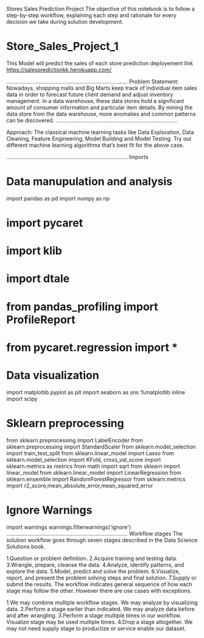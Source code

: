 
Stores Sales Prediction Project
The objective of this notebook is to follow a step-by-step workflow, explaining each step and rationale for every decision we take during solution development.
# Store_Sales_Project_1
This Model will predict the sales of each store 
prediction deployement link 
https://salespredictionkk.herokuapp.com/

...............................................................................
Problem Statement:
Nowadays, shopping malls and Big Marts keep track of individual item sales data in order to forecast future client demand and adjust inventory management. In a data warehouse, these data stores hold a significant amount of consumer information and particular item details. By mining the data store from the data warehouse, more anomalies and common patterns can be discovered.
...............................................................................

>>>>>>>>>>>>>>>>>>>>>>>>>>>>>>>>>>>>>>>>>>>>>>>>>>>>>>>>>>>>>>>>>>>>>>>>>>>>>>>
Approach: The classical machine learning tasks like Data Exploration, Data Cleaning, Feature Engineering, Model Building and Model Testing. Try out different machine learning algorithms that’s best fit for the above case.
>>>>>>>>>>>>>>>>>>>>>>>>>>>>>>>>>>>>>>>>>>>>>>>>>>>>>>>>>>>>>>>>>>>>>>>>>>>>>>>

...............................................................................
Imports 
# Data manupulation and analysis
import pandas as pd
import numpy as np
# import pycaret
# import klib
# import dtale
# from pandas_profiling import ProfileReport
# from pycaret.regression import *

# Data visualization 
import matplotlib.pyplot as plt
import seaborn as sns
%matplotlib inline
import scipy

# Sklearn preprocessing
from sklearn.preprocessing import LabelEncoder
from sklearn.preprocessing import StandardScaler 
from sklearn.model_selection import train_test_split
from sklearn.linear_model import Lasso
from sklearn.model_selection import KFold, cross_val_score
import sklearn.metrics as metrics
from math import sqrt
from sklearn import linear_model
from sklearn.linear_model import LinearRegression
from sklearn.ensemble import RandomForestRegressor
from sklearn.metrics import r2_score,mean_absolute_error,mean_squared_error
# Ignore Warnings
import warnings 
warnings.filterwarnings('ignore')
...............................................................................
Workflow stages
The solution workflow goes through seven stages described in the Data Science Solutions book.

1.Question or problem definition.
2.Acquire training and testing data.
3.Wrangle, prepare, cleanse the data.
4.Analyze, identify patterns, and explore the data.
5.Model, predict and solve the problem.
6.Visualize, report, and present the problem solving steps and final solution.
7.Supply or submit the results.
The workflow indicates general sequence of how each stage may follow the other. However there are use cases with exceptions.

1.We may combine mulitple workflow stages. We may analyze by visualizing data.
2.Perform a stage earlier than indicated. We may analyze data before and after wrangling.
3.Perform a stage multiple times in our workflow. Visualize stage may be used multiple times.
4.Drop a stage altogether. We may not need supply stage to productize or service enable our dataset.
